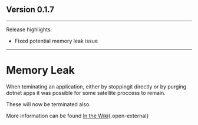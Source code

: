 ## Version 0.1.7
---

Release highlights:

* Fixed potential memory leak issue

---

# Memory Leak

When teminating an application, either by stoppingit directly or by purging dotnet apps it was possible for some satellite proccess to remain.

These will now be terminated also.

More information can be found [In the Wiki](https://github.com/ste2425/DotnetRunner/wiki/Node-PTY-and-satellite-Dotnet-processes){.open-external}